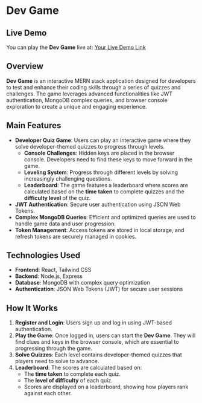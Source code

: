 # Dev Game
## Live Demo
You can play the **Dev Game** live at: [Your Live Demo Link]((https://10xdevchallenge.netlify.app))

## Overview
**Dev Game** is an interactive MERN stack application designed for developers to test and enhance their coding skills through a series of quizzes and challenges. The game leverages advanced functionalities like JWT authentication, MongoDB complex queries, and browser console exploration to create a unique and engaging experience.

## Main Features
- **Developer Quiz Game**: Users can play an interactive game where they solve developer-themed quizzes to progress through levels.
  - **Console Challenges**: Hidden keys are placed in the browser console. Developers need to find these keys to move forward in the game.
  - **Leveling System**: Progress through different levels by solving increasingly challenging questions.
  - **Leaderboard**: The game features a leaderboard where scores are calculated based on the **time taken** to complete quizzes and the **difficulty level** of the quiz.
- **JWT Authentication**: Secure user authentication using JSON Web Tokens.
- **Complex MongoDB Queries**: Efficient and optimized queries are used to handle game data and user progression.
- **Token Management**: Access tokens are stored in local storage, and refresh tokens are securely managed in cookies.

## Technologies Used
- **Frontend**: React, Tailwind CSS
- **Backend**: Node.js, Express
- **Database**: MongoDB with complex query optimization
- **Authentication**: JSON Web Tokens (JWT) for secure user sessions

## How It Works
1. **Register and Login**: Users sign up and log in using JWT-based authentication.
2. **Play the Game**: Once logged in, users can start the **Dev Game**. They will find clues and keys in the browser console, which are essential to progressing through the game.
3. **Solve Quizzes**: Each level contains developer-themed quizzes that players need to solve to advance.
4. **Leaderboard**: The scores are calculated based on:
   - The **time taken** to complete each quiz.
   - The **level of difficulty** of each quiz.
   - Scores are displayed on a leaderboard, showing how players rank against each other.

